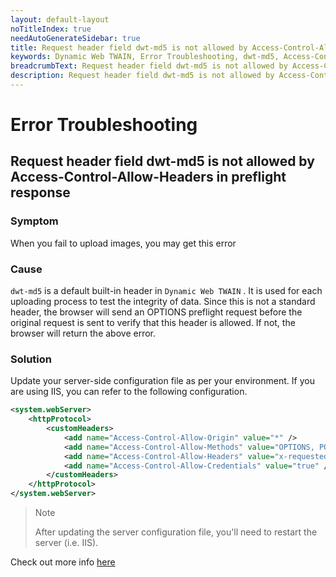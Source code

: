 ```yaml
---
layout: default-layout
noTitleIndex: true
needAutoGenerateSidebar: true
title: Request header field dwt-md5 is not allowed by Access-Control-Allow-Headers in preflight response
keywords: Dynamic Web TWAIN, Error Troubleshooting, dwt-md5, Access-Control-Allow-Headers
breadcrumbText: Request header field dwt-md5 is not allowed by Access-Control-Allow-Headers in preflight response
description: Request header field dwt-md5 is not allowed by Access-Control-Allow-Headers in preflight response
---
```


# Error Troubleshooting

## Request header field dwt-md5 is not allowed by Access-Control-Allow-Headers in preflight response

### Symptom

When you fail to upload images, you may get this error

### Cause

`dwt-md5` is a default built-in header in `Dynamic Web TWAIN` . It is used for each uploading process to test the integrity of data. Since this is not a standard header, the browser will send an OPTIONS preflight request before the original request is sent to verify that this header is allowed. If not, the browser will return the above error.

### Solution

Update your server-side configuration file as per your environment. If you are using IIS, you can refer to the following configuration.

```xml
<system.webServer>
    <httpProtocol>
        <customHeaders>
            <add name="Access-Control-Allow-Origin" value="*" />
            <add name="Access-Control-Allow-Methods" value="OPTIONS, POST, GET, PUT" />
            <add name="Access-Control-Allow-Headers" value="x-requested-with, dwt-md5" />
            <add name="Access-Control-Allow-Credentials" value="true" />
        </customHeaders>
    </httpProtocol>
</system.webServer>
```

> Note
>
> After updating the server configuration file, you'll need to restart the server (i.e. IIS).

Check out more info [here](https://fetch.spec.whatwg.org/#http-cors-protocol)
